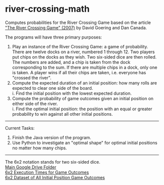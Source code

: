 # river-crossing-math
Computes probabilities for the River Crossing Game based on the article ["The River Crossing Game" (2007)](https://www.jstor.org/stable/27642986) by David Goering and Dan Canada.

The programs will have three primary purposes:
1. Play an instance of the River Crossing Game: a game of probability. There are twelve docks on a river, numbered 1 through 12. Two players put chips on the docks as they wish. Two six-sided dice are then rolled. The numbers are added, and a chip is taken from the dock corresponding to the sum. If there are multiple chips in a dock, only one is taken. A player wins if all their chips are taken, i.e. everyone has "crossed the river".
1. Compute the expected duration of an initial position: how many rolls are expected to clear one side of the board.  
  i. Find the initial position with the lowest expected duration.
1. Compute the probability of game outcomes given an initial position on either side of the river.  
  i. Find the optimal initial position: the position with an equal or greater probability to win against all other initial positions.

---

Current Tasks: 
1. Finish the Java version of the program.
2. Use Python to investigate an "optimal shape" for optimal initial positions no matter how many chips.

---

The 6x2 notation stands for two six-sided dice.  
[Main Google Drive Folder](https://drive.google.com/drive/folders/1I5TYPwEBFRrDfN6z1BiaCVeDfi3OA7x-?usp=sharing)  
[6x2 Execution Times for Game Outcomes](https://docs.google.com/spreadsheets/d/1uC53uswlDVz2WOc44bhk9_Klw14liI4sK6TcbOOoY4Y/edit?usp=sharing)  
[6x2 Dataset of All Initial Position Game Outcomes](https://drive.google.com/drive/folders/13NBHfZ7kD6RT5n6ISt9VgHvYTSlCX460?usp=sharing)  
